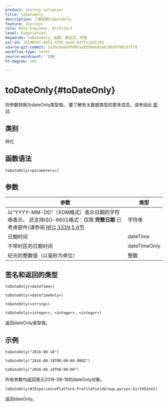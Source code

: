 ```yaml
---
product: journey optimizer
title: toDateOnly
description: 了解函数toDateOnly
feature: Journeys
role: Data Engineer, Architect
level: Experienced
keywords: toDateOnly，函数，表达式，历程
exl-id: 1929644f-8b51-4f95-aea5-627fc1dd115d
source-git-commit: 1d30c6ae49fd0cac0559eb42a629b59708157f7d
workflow-type: tm+mt
source-wordcount: '100'
ht-degree: 10%

---
```


# toDateOnly{#toDateOnly}

将参数转换为dateOnly类型值。 要了解有关数据类型的更多信息，请参阅此 [部分](../expression/data-types.md).

## 类别

转化

## 函数语法

`toDateOnly(<parameters>)`

## 参数

| 参数 | 类型 |
|-----------|------------------|
| 以“YYYY-MM-DD”（XDM格式）表示日期的字符串表示。 还支持ISO-8601格式：仅限 **完整日期** 已考虑部件(请参阅 [RFC 3339,5.6节](https://www.rfc-editor.org/rfc/rfc3339#section-5.6) | 字符串 |
| 日期时间 | dateTime |
| 不带时区的日期时间 | dateTimeOnly |
| 纪元的整数值（以毫秒为单位） | 整数 |

## 签名和返回的类型

`toDateOnly(<dateTime>)`

`toDateOnly(<dateTimeOnly>)`

`toDateOnly(<string>)`

`toDateOnly(<integer>, <integer>, <integer>)`

返回dateOnly类型值。

## 示例

`toDateOnly("2016-08-18")`

`toDateOnly("2016-08-18T00:00:00.000Z")`

`toDateOnly("2016-08-18T00:00:00")`

所有参数均返回表示2016-08-18的dateOnly对象。

`toDateOnly(#{ExperiencePlatform.ProfileFieldGroup.person.birthDate})`

返回dateOnly。
